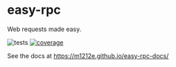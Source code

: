 # easy-rpc
Web requests made easy.

![tests](https://github.com/m1212e/easy-rpc/actions/workflows/coverage/badge.svg)
[![coverage](https://codecov.io/gh/m1212e/easy-rpc/branch/main/graph/badge.svg?token=3OCL7W9E4L)](https://codecov.io/gh/m1212e/easy-rpc)

See the docs at https://m1212e.github.io/easy-rpc-docs/
